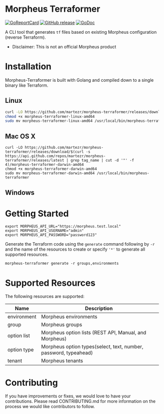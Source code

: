 # Morpheus Terraformer

[![GoReportCard][report-badge]][report]
[![GitHub release](https://img.shields.io/github/release/martezr/morpheus-terraformer.svg)](https://github.com/martezr/morpheus-terraformer/releases/)
[![GoDoc](https://pkg.go.dev/badge/badge/github.com/martezr/morpheus-terraformer?utm_source=godoc)](https://godoc.org/github.com/martezr/morpheus-terraformer)

[report-badge]: https://goreportcard.com/badge/github.com/martezr/morpheus-terraformer
[report]: https://goreportcard.com/report/github.com/martezr/morpheus-terraformer

A CLI tool that generates `tf` files based on existing Morpheus configuration
(reverse Terraform).

*   Disclaimer: This is not an official Morpheus product

# Installation

Morpheus-Terraformer is built with Golang and compiled down to a single binary like Terraform.

## Linux

```bash
curl -LO https://github.com/martezr/morpheus-terraformer/releases/download/$(curl -s https://api.github.com/repos/martezr/morpheus-terraformer/releases/latest | grep tag_name | cut -d '"' -f 4)/morpheus-terraformer-linux-amd64
chmod +x morpheus-terraformer-linux-amd64
sudo mv morpheus-terraformer-linux-amd64 /usr/local/bin/morpheus-terraformer
```

## Mac OS X

```
curl -LO https://github.com/martezr/morpheus-terraformer/releases/download/$(curl -s https://api.github.com/repos/martezr/morpheus-terraformer/releases/latest | grep tag_name | cut -d '"' -f 4)/morpheus-terraformer-darwin-amd64
chmod +x morpheus-terraformer-darwin-amd64
sudo mv morpheus-terraformer-darwin-amd64 /usr/local/bin/morpheus-terraformer
```

## Windows



# Getting Started

```
export MORPHEUS_API_URL="https://morpheus.test.local"
export MORPHEUS_API_USERNAME="admin"
export MORPHEUS_API_PASSWORD="password123"
```

Generate the Terraform code using the `generate` command following by `-r` and the name of the resources to create or specify `'*'` to generate all supported resources.

```
morpheus-terraformer generate -r groups,environments
```

# Supported Resources

The following resources are supported:

|Name|Description|
|----|-----|
|environment|Morpheus environments|
|group|Morpheus groups|
|option list|Morpheus option lists (REST API, Manual, and Morpheus)|
|option type|Morpheus option types(select, text, number, password, typeahead)|
|tenant|Morpheus tenants|

# Contributing

If you have improvements or fixes, we would love to have your contributions. Please read CONTRIBUTING.md for more information on the process we would like contributors to follow.